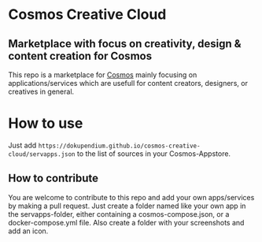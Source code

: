 # Cosmos Creative Cloud

## Marketplace with focus on creativity, design & content creation for Cosmos

This repo is a marketplace for [Cosmos](https://github.com/azukaar/Cosmos-Server) mainly focusing on applications/services which are usefull for content creators, designers, or creatives in general.

# How to use

Just add `https://dokupendium.github.io/cosmos-creative-cloud/servapps.json` to the list of sources in your Cosmos-Appstore.

## How to contribute

You are welcome to contribute to this repo and add your own apps/services by making a pull request. Just create a folder named like your own app in the servapps-folder, either containing a cosmos-compose.json, or a docker-compose.yml file. Also create a folder with your screenshots and add an icon.

